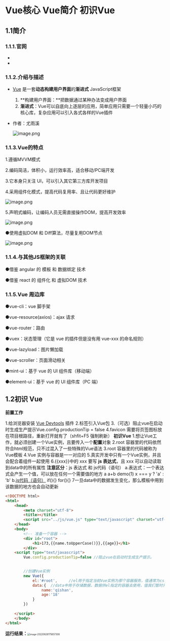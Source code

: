 # Vue核心 Vue简介 初识Vue

## 1.1简介

### 	1.1.1.官网

- [英文官网]: https://vuejs.org/

- [中文官网]: https://cn.vuejs.org/

### 	1.1.2.介绍与描述

- <u>Vue</u> 是一套**动态构建用户界面**的**渐进式** JavaScript框架

  1. **构建用户界面：**把数据通过某种办法变成用户界面
  2. **渐进式**：Vue可以自底向上逐层的应用，简单应用只需要一个轻量小巧的核心库，复杂应用可以引入各式各样的Vue插件

- 作者：尤雨溪

  ![image.png](https://cdn.nlark.com/yuque/0/2022/png/1379492/1643034892163-5a414e93-a9a1-45c1-ad72-89bbf4f4eba5.png?x-oss-process=image%2Fresize%2Cw_937%2Climit_0)

### 	1.1.3.Vue的特点

1.遵循MVVM模式 

2.编码简洁，体积小，运行效率高，适合移动/PC端开发 

3.它本身只关注 UI，可以引入其它第三方库开发项目

4.采用组件化模式，提高代码复用率、且让代码更好维护

![image.png](https://cdn.nlark.com/yuque/0/2022/png/1379492/1643035195917-eb463d5c-5a77-43a6-914e-dd0f83b0ff80.png?x-oss-process=image%2Fresize%2Cw_582%2Climit_0)



5.声明式编码，让编码人员无需直接操作DOM，提高开发效率

![image.png](https://cdn.nlark.com/yuque/0/2022/png/1379492/1643035526209-9cdf929a-b3db-4997-b1fe-74fd203037d8.png?x-oss-process=image%2Fresize%2Cw_750%2Climit_0)



●使用虚拟DOM 和 Diff算法，尽量复用DOM节点

![image.png](https://cdn.nlark.com/yuque/0/2022/png/1379492/1643035897962-d84f5075-0fd7-4d52-ad8c-31371d98bb08.png?x-oss-process=image%2Fresize%2Cw_750%2Climit_0)



### 1.1.4.与其他JS框架的关联 

●借鉴 angular 的 模板 和 数据绑定 技术

●借鉴 react 的 组件化 和 虚拟DOM 技术

### 1.1.5.Vue 周边库

●vue-cli：vue 脚手架

●vue-resource(axios)：ajax 请求

●vue-router：路由

●vuex：状态管理（它是 vue 的插件但是没有用 vue-xxx 的命名规则）

●vue-lazyload：图片懒加载

●vue-scroller：页面滑动相关

●mint-ui：基于 vue 的 UI 组件库（移动端）

●element-ui：基于 vue 的 UI 组件库（PC 端）

## 1.2初识 Vue

**前置工作**

1.给浏览器安装 [Vue Devtools](https://cn.vuejs.org/v2/guide/installation.html#Vue-Devtools) 插件
		2.标签引入Vue包
		3.（可选）阻止vue在启动时生成生产提示Vue.config.productionTip = false
		4.favicon 需要将页签图标放在项目根路径，重新打开就有了（shfit+F5 强制刷新）
		**初识Vue**
		1.想让Vue工作，就必须创建一个Vue实例，且要传入一个**配置**对象
		2.root 容器里的代码依然符合html规范，只不过混入了一些特殊的Vue语法
		3.root 容器里的代码被称为Vue模板
		4.Vue 实例与容器是一一对应的
		5.真实开发中只有一个Vue实例，并且会配合着组件一起使用
		6.{{xxx}}中的 xxx 要写 **js 表达式**，且 xxx 可以自动读取到data中的所有属性
**注意区分**：js 表达式 和 js代码（语句）
a.表达式：一个表达式会产生一个值，可以放在任何一个需要值的地方
	a	a+b		demo(1)		x === y ? 'a' : 'b'
b.<u>js代码（语句）</u>
	if(){}		for(){}
7一旦data中的数据发生变化，那么模板中用到该数据的地方也会自动更新

```html
<!DOCTYPE html>
<html>
	<head>
		<meta charset="utf-8">
		<title></title>
		<script src="../js/vue.js" type="text/javascript" charset="utf-8"></script>
	</head>
	<body>
		<!-- 准备一个容器 -->
		<div id="root">
			<h1>173,{{name.toUpperCase()}},{{age}}</h1>
		</div>
	<script type="text/javascript">
		Vue.config.productionTip=false //阻止vue在启动时生成生产提示。

		
		//创建Vue实例
		new Vue({
			el:'#root',		//el用于指定当前Vue实例为那个容器服务，值通常为css选择器字符串	document.getElementsByName
			data:{	//data中用于存储数据，数据供el指定的容器去使用，值我们暂时先写成一个对象
				name:'qishan',
				age:'18'
			}
		})
	
	</script>
	</body>
</html>

```

**运行结果：**<img src="C:\Users\Administrator\AppData\Roaming\Typora\typora-user-images\image-20220828175657308.png" alt="image-20220828175657308" style="zoom: 50%;" />